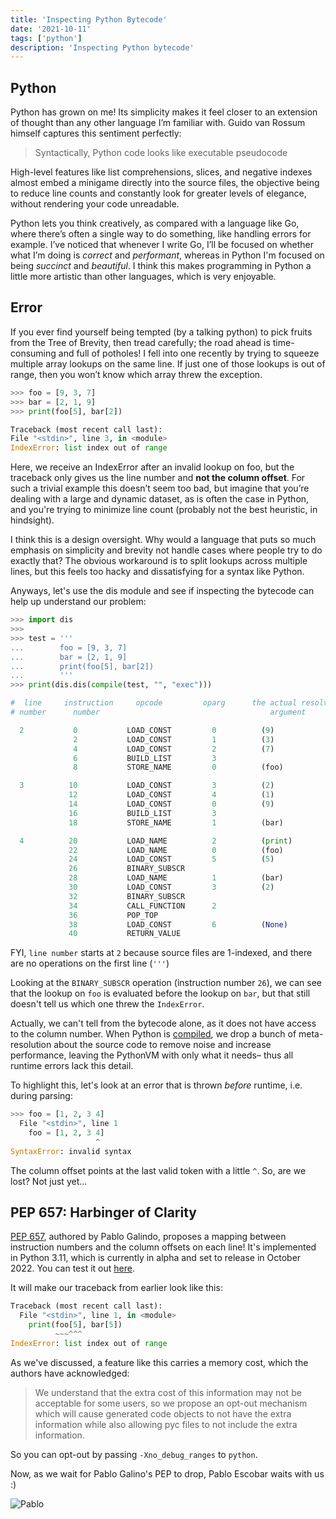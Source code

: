 ```yaml
---
title: 'Inspecting Python Bytecode'
date: '2021-10-11'
tags: ['python']
description: 'Inspecting Python bytecode'
---
```


## Python

Python has grown on me! Its simplicity makes it feel closer to an extension of thought than any other language I’m familiar with. Guido van Rossum himself captures this sentiment perfectly:

> Syntactically, Python code looks like executable pseudocode

High-level features like list comprehensions, slices, and negative indexes almost embed a minigame directly into the source files, the objective being to reduce line counts and constantly look for greater levels of elegance, without rendering your code unreadable.

Python lets you think creatively, as compared with a language like Go, where there’s often a single way to do something, like handling errors for example. I’ve noticed that whenever I write Go, I’ll be focused on whether what I’m doing is _correct_ and _performant_, whereas in Python I'm focused on being _succinct_ and _beautiful_. I think this makes programming in Python a little more artistic than other languages, which is very enjoyable.

## Error

If you ever find yourself being tempted (by a talking python) to pick fruits from the Tree of Brevity, then tread carefully; the road ahead is time-consuming and full of potholes! I fell into one recently by trying to squeeze multiple array lookups on the same line. If just one of those lookups is out of range, then you won’t know which array threw the exception.

```py
>>> foo = [9, 3, 7]
>>> bar = [2, 1, 9]
>>> print(foo[5], bar[2])

Traceback (most recent call last):
File "<stdin>", line 3, in <module>
IndexError: list index out of range
```

Here, we receive an IndexError after an invalid lookup on foo, but the traceback only gives us the line number and **not the column offset**. For such a trivial example this doesn’t seem too bad, but imagine that you’re dealing with a large and dynamic dataset, as is often the case in Python, and you're trying to minimize line count (probably not the best heuristic, in hindsight).

I think this is a design oversight. Why would a language that puts so much emphasis on simplicity and brevity not handle cases where people try to do exactly that? The obvious workaround is to split lookups across multiple lines, but this feels too hacky and dissatisfying for a syntax like Python.

Anyways, let's use the dis module and see if inspecting the bytecode can help up understand our problem:

```py
>>> import dis
>>> 
>>> test = '''
...        foo = [9, 3, 7]
...        bar = [2, 1, 9]
...        print(foo[5], bar[2])
...        '''
>>> print(dis.dis(compile(test, "", "exec")))

#  line     instruction     opcode         oparg      the actual resolved 
# number      number                                      argument

  2           0           LOAD_CONST         0          (9)
              2           LOAD_CONST         1          (3)
              4           LOAD_CONST         2          (7)
              6           BUILD_LIST         3          
              8           STORE_NAME         0          (foo)

  3          10           LOAD_CONST         3          (2)
             12           LOAD_CONST         4          (1)
             14           LOAD_CONST         0          (9)
             16           BUILD_LIST         3          
             18           STORE_NAME         1          (bar)

  4          20           LOAD_NAME          2          (print)
             22           LOAD_NAME          0          (foo)
             24           LOAD_CONST         5          (5)
             26           BINARY_SUBSCR   
             28           LOAD_NAME          1          (bar)
             30           LOAD_CONST         3          (2)
             32           BINARY_SUBSCR   
             34           CALL_FUNCTION      2          
             36           POP_TOP         
             38           LOAD_CONST         6          (None)
             40           RETURN_VALUE
```
FYI, `line number` starts at `2` because source files are 1-indexed, and there are no operations on the first line (`'''`)

Looking at the `BINARY_SUBSCR` operation (instruction number `26`), we can see that the lookup on `foo` is evaluated before the lookup on `bar`, but that still doesn't tell us which one threw the `IndexError`.

Actually, we can't tell from the bytecode alone, as it does not have access to the column number. When Python is [compiled](https://nedbatchelder.com/blog/201803/is_python_interpreted_or_compiled_yes.html), we drop a bunch of meta-resolution about the source code to remove noise and increase performance, leaving the PythonVM with only what it needs– thus all runtime errors lack this detail. 

To highlight this, let's look at an error that is thrown _before_ runtime, i.e. during parsing:

```py
>>> foo = [1, 2, 3 4]
  File "<stdin>", line 1
    foo = [1, 2, 3 4]
                   ^
SyntaxError: invalid syntax
```

The column offset points at the last valid token with a little `^`. So, are we lost? Not just yet...


## PEP 657: Harbinger of Clarity

[PEP 657](https://www.python.org/dev/peps/pep-0657/), authored by Pablo Galindo, proposes a mapping between instruction numbers and the column offsets on each line! It's implemented in Python 3.11, which is currently in alpha and set to release in October 2022. You can test it out [here](https://github.com/python/cpython).

It will make our traceback from earlier look like this:

```py
Traceback (most recent call last):
  File "<stdin>", line 1, in <module>
    print(foo[5], bar[5])
          ~~~^^^
IndexError: list index out of range
```

As we've discussed, a feature like this carries a memory cost, which the authors have acknowledged:

> We understand that the extra cost of this information may not be acceptable for some users, so we propose an opt-out mechanism which will cause generated code objects to not have the extra information while also allowing pyc files to not include the extra information.

So you can opt-out by passing `-Xno_debug_ranges` to `python`.

Now, as we wait for Pablo Galino's PEP to drop, Pablo Escobar waits with us :)

![Pablo](pablowait.gif)
